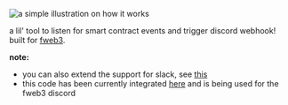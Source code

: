 ![a simple illustration on how it works](https://i.imgur.com/MpoNb51.png)

a lil' tool to listen for smart contract events and trigger discord webhook! built for [fweb3](https://fweb3.xyz).

**note:**
- you can also extend the support for slack, see [this](https://github.com/ayshptk/msngr)
- this code has been currently integrated [here](https://github.com/richychn/fweb3-discord-bot/) and is being used for the fweb3 discord 
